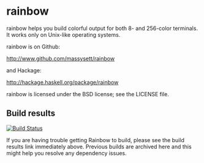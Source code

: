 # rainbow

rainbow helps you build colorful output for both 8- and 256-color
terminals.  It works only on Unix-like operating systems.

rainbow is on Github:

http://www.github.com/massysett/rainbow

and Hackage:

http://hackage.haskell.org/package/rainbow

rainbow is licensed under the BSD license; see the LICENSE file.

## Build results

[![Build Status](https://travis-ci.org/massysett/rainbow.svg?branch=master)](https://travis-ci.org/massysett/rainbow)

If you are having trouble getting Rainbow to build, please see the
build results link immediately above.  Previous builds are archived
here and this might help you resolve any dependency issues.
